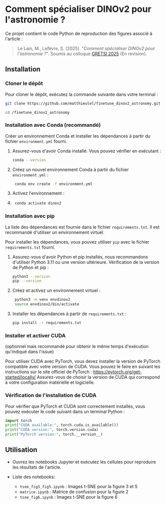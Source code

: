 # Comment spécialiser DINOv2 pour l'astronomie ?

Ce projet contient le code Python de reproduction des figures associé à l'article :

> Le Lain, M., Lefèvre, S. (2025). "*Comment spécialiser DINOv2 pour l'astronomie ?*". Soumis au colloque [GRETSI 2025](https://gretsi.fr/colloque2025/) (En revision).

## Installation

### Cloner le dépôt
Pour cloner le dépôt, exécutez la commande suivante dans votre terminal :
```sh
git clone https://github.com/matthieulel/finetune_dinov2_astronomy.git

cd /finetune_dinov2_astronomy
```

### Installation avec Conda (recommandé)
Créer un environnement Conda et installer les dépendances à partir du fichier `environment.yml` fourni.

1. Assurez-vous d'avoir Conda installé. Vous pouvez vérifier en exécutant :
   ```sh
   conda --version
   ```
2. Créez un nouvel environnement Conda à partir du fichier `environment.yml` :
   ```sh
    conda env create -f environment.yml
    ```
3. Activez l'environnement :
4. ```sh
    conda activate dinov2
    ```



### Installation avec pip
La liste des dépendances est fournie dans le fichier `requirements.txt`. Il est recommandé d'utiliser un environnement virtuel.

Pour installer les dépendances, vous pouvez utiliser `pip` avec le fichier `requirements.txt` fourni.

1. Assurez-vous d'avoir Python et pip installés, nous recommandons d'utiliser Python 3.11 ou une version ultérieure. 
Vérification de la version de Python et pip :
   ```sh
   python3 --version
   pip --version
   ```

1. Créez et activez un environnement virtuel :
   ```sh
    python3 -m venv envdinov2
    source envdinov2/bin/activate  
    ```

2. Installer les dépendances à partir de `requirements.txt` :
   ```sh
   pip install -r requirements.txt
   ```


### Installer et activer CUDA
(optionnel mais recommandé pour obtenir le même temps d'exécution qu'indiqué dans l'issue)

Pour utiliser CUDA avec PyTorch, vous devez installer la version de PyTorch compatible avec votre version de CUDA. Vous pouvez le faire en suivant les instructions sur le site officiel de PyTorch : https://pytorch.org/get-started/locally/
Assurez-vous de choisir la version de CUDA qui correspond à votre configuration matérielle et logicielle.

### Vérification de l'installation de CUDA
Pour vérifier que PyTorch et CUDA sont correctement installés, vous pouvez exécuter le code suivant dans un terminal Python :
```python
import torch
print("CUDA available:", torch.cuda.is_available())
print("CUDA version:", torch.version.cuda)
print("PyTorch version:", torch.__version__)
```


## Utilisation

- Ouvrez les notebooks Jupyter et exécutez les cellules pour reproduire les résultats de l'article.

- Liste des notebooks: 
  - `tsne_fig3_fig5.ipynb` : Images t-SNE pour la figure 3 et 5
  - `matrice.ipynb` : Matrice de confusion pour la figure 2
  - `tsne_fig6.ipynb` : Images t-SNE pour la figure 6
